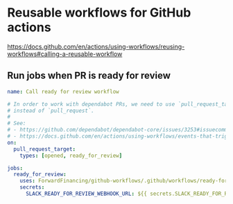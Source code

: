# Reusable workflows for GitHub actions

https://docs.github.com/en/actions/using-workflows/reusing-workflows#calling-a-reusable-workflow

## Run jobs when PR is ready for review

```yaml
name: Call ready for review workflow

# In order to work with dependabot PRs, we need to use `pull_request_target`
# instead of `pull_request`.
#
# See:
# - https://github.com/dependabot/dependabot-core/issues/3253#issuecomment-795140576
# - https://docs.github.com/en/actions/using-workflows/events-that-trigger-workflows#pull_request_target
on:
  pull_request_target:
    types: [opened, ready_for_review]

jobs:
  ready_for_review:
    uses: ForwardFinancing/github-workflows/.github/workflows/ready-for-review.yml@main
    secrets:
      SLACK_READY_FOR_REVIEW_WEBHOOK_URL: ${{ secrets.SLACK_READY_FOR_REVIEW_WEBHOOK_URL }}
```
